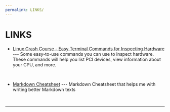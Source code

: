 ```yaml
---
permalink: LINKS/
---
```


# LINKS

* [Linux Crash Course - Easy Terminal Commands for Inspecting Hardware](https://youtu.be/oGyJr-iUwt8?si=59V2boc0XfmlFekg) --- 
Some easy-to-use commands you can use to inspect hardware. 
These commands will help you list PCI devices, view information about your CPU, and more.
<br>

* [Markdown Cheatsheet](https://github.com/adam-p/markdown-here/wiki/Markdown-Cheatsheet) --- Markdown Cheatsheet that helps me with writing better Markdown texts
<br>
<hr>
